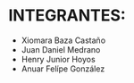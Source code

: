 # INTEGRANTES:

  - Xiomara Baza Castaño
  - Juan Daniel Medrano
  - Henry Junior Hoyos
  - Anuar Felípe González
